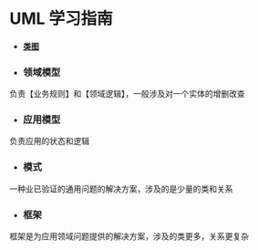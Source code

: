 # UML 学习指南

+ #### [类图](https://github.com/jan-wong/UMLLearning/blob/master/docs/classGraph.md)

+ ### 领域模型

负责【业务规则】和【领域逻辑】，一般涉及对一个实体的增删改查

+ ### 应用模型

负责应用的状态和逻辑

+ ### 模式

一种业已验证的通用问题的解决方案，涉及的是少量的类和关系

+ ### 框架

框架是为应用领域问题提供的解决方案，涉及的类更多，关系更复杂